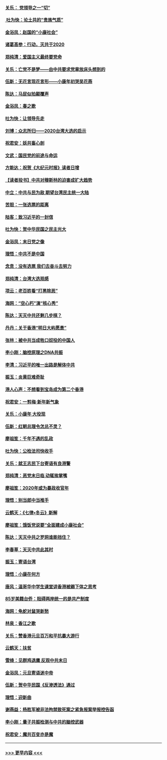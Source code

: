 #### [关乐： 党领导之一“切”](../pages/nsc993/n11804505.md?t=01192131) 
#### [ 吐为快：论土共的“贵族气质”](../pages/nsc993/n11804490.md?t=01192131) 
#### [金浴凤：赵国的“小康社会”](../pages/nsc993/n11804452.md?t=01192131) 
#### [诸葛高参：行动，灭共于2020](../pages/nsc993/n11804120.md?t=01192131) 
#### [郑纯清：爱国主义最终要党命](../pages/nsc993/n11802197.md?t=01192131) 
#### [关乐：亡党不是梦——由中共要求党章放床头想到的](../pages/nsc993/n11802156.md?t=01192131) 
#### [伍新：无花言现花言形——小康年初哭吴花燕](../pages/nsc993/n11800044.md?t=01192131) 
#### [陈达：马屁似拍颠覆声](../pages/nsc993/n11800010.md?t=01192131) 
#### [金浴凤：春之歌](../pages/nsc993/n11797687.md?t=01192131) 
#### [吐为快：让领导先走](../pages/nsc993/n11797512.md?t=01192131) 
#### [刘博：众志所归——2020台湾大选的启示](../pages/nsc993/n11796878.md?t=01192131) 
#### [祝君安：妖共畜心剖](../pages/nsc993/n11794273.md?t=01192131) 
#### [文武：国民党的前途与命运](../pages/nsc993/n11794198.md?t=01192131) 
#### [方能达：祝贺《大纪元时报》读者日增](../pages/nsc993/n11793807.md?t=01192131) 
#### [【读者投书】中共对穆斯林的迫害成扩大趋势](../pages/nsc993/n11791371.md?t=01192131) 
#### [中立：中共与民为敌 期望台湾民主统一大陆](../pages/nsc993/n11790392.md?t=01192131) 
#### [苦胆：一张选票的距离](../pages/nsc993/n11788914.md?t=01192131) 
#### [陆客：致习近平的一封信](../pages/nsc993/n11788867.md?t=01192131) 
#### [吐为快：贺中华民国之民主光大](../pages/nsc993/n11788618.md?t=01192131) 
#### [金浴凤：末日党之像](../pages/nsc993/n11787475.md?t=01192131) 
#### [理悟：中共不是中国](../pages/nsc993/n11787463.md?t=01192131) 
#### [念贲：没有选票  我们去奋斗去努力](../pages/nsc993/n11787398.md?t=01192131) 
#### [郑纯清：台湾大选观感](../pages/nsc993/n11786210.md?t=01192131) 
#### [项云：老百姓看“打黑除恶”](../pages/nsc993/n11785398.md?t=01192131) 
#### [海网：“空心朽”演“核心秀”](../pages/nsc993/n11783874.md?t=01192131) 
#### [陈达：天灭中共还剩几步棋？](../pages/nsc993/n11783719.md?t=01192131) 
#### [丹丹：关于香港“明日大屿愿景”](../pages/nsc993/n11783273.md?t=01192131) 
#### [张林：被中共当成牲口奴役的中国人](../pages/nsc993/n11782397.md?t=01192131) 
#### [李小刚：脑控原理之DNA共振](../pages/nsc993/n11780962.md?t=01192131) 
#### [李清：习近平的唯一出路是解体中共](../pages/nsc993/n11780866.md?t=01192131) 
#### [振玉：炎黄巨难奇耻](../pages/nsc993/n11779632.md?t=01192131) 
#### [港人心声：不想看到宝岛成为第二个香港](../pages/nsc993/n11778817.md?t=01192131) 
#### [祝君安：一剪梅‧新年新气象](../pages/nsc993/n11776340.md?t=01192131) 
#### [关乐：小康年 大役现](../pages/nsc993/n11774213.md?t=01192131) 
#### [伍新：红朝总理令怎总不灵？](../pages/nsc993/n11770813.md?t=01192131) 
#### [廖祖笙：千年不遇的乱政](../pages/nsc993/n11770373.md?t=01192131) 
#### [吐为快：公检法司快收手](../pages/nsc993/n11770359.md?t=01192131) 
#### [关乐：就王志民下台寄语有良港警](../pages/nsc993/n11769903.md?t=01192131) 
#### [郑纯清：恶党末日临 动辄挨掌嘴](../pages/nsc993/n11769356.md?t=01192131) 
#### [廖祖笙：2020年或为暴政收官年](../pages/nsc993/n11768216.md?t=01192131) 
#### [理悟：别当郎中当推手](../pages/nsc993/n11768243.md?t=01192131) 
#### [云鹤天：《七律▪冬云》新解](../pages/nsc993/n11768204.md?t=01192131) 
#### [廖祖笙：饿饭党说要“全面建成小康社会”](../pages/nsc993/n11767482.md?t=01192131) 
#### [陈达：天灭中共之罗网谁能挡住？](../pages/nsc993/n11767465.md?t=01192131) 
#### [李春草：天灭中共此其时](../pages/nsc993/n11767452.md?t=01192131) 
#### [振玉：寄语台湾](../pages/nsc993/n11767432.md?t=01192131) 
#### [理悟：小康在何方](../pages/nsc993/n11767394.md?t=01192131) 
#### [唐风：温哥华中学生课堂讲香港被踢下体之思考](../pages/nsc993/n11766848.md?t=01192131) 
#### [85岁美籍台侨：阻碍两岸统一的是共产制度](../pages/nsc993/n11765043.md?t=01192131) 
#### [海网：龟蛇对鼠哭新愁](../pages/nsc993/n11764895.md?t=01192131) 
#### [林泉：香江之歌](../pages/nsc993/n11764415.md?t=01192131) 
#### [关乐：赞香港元旦百万和平抗暴大游行](../pages/nsc993/n11764382.md?t=01192131) 
#### [云鹤天：扶贫](../pages/nsc993/n11764245.md?t=01192131) 
#### [雪绮：见群鸡退鹰  反观中共末日](../pages/nsc993/n11762112.md?t=01192131) 
#### [金浴凤：元旦寄语迷中帝](../pages/nsc993/n11761788.md?t=01192131) 
#### [伍新：贺中华民国《反渗透法》通过](../pages/nsc993/n11761994.md?t=01192131) 
#### [理悟：迎新曲](../pages/nsc993/n11761152.md?t=01192131) 
#### [谢燕益：杨胜军被非法拘禁致死案之紧急报案举报控告函](../pages/nsc993/n11756134.md?t=01192131) 
#### [李小刚：量子共振检测与中共的脑控武器](../pages/nsc993/n11754518.md?t=01192131) 
#### [祝君安：魔共百变亦是魔](../pages/nsc993/n11754469.md?t=01192131) 

----
#### [ >>> 更早内容 <<< ](../indexes/nsc993-earlier.md)
